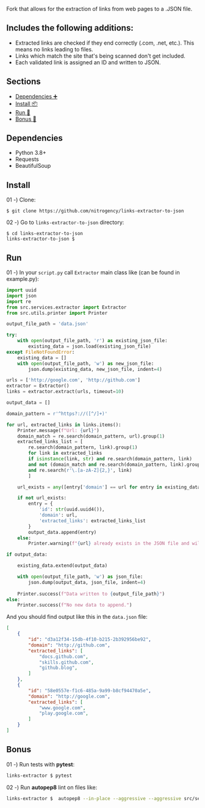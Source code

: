 Fork that allows for the extraction of links from web pages to a .JSON file. 

## Includes the following additions:
- Extracted links are checked if they end correctly (.com, .net, etc.). This means no links leading to files.
- Links which match the site that's being scanned don't get included.
- Each validated link is assigned an ID and written to JSON.

## Sections

- [Dependencies :heavy_plus_sign:](#dependencies)
- [Install :package:](#install)
- [Run :runner:](#run)
- [Bonus :medal_sports:](#bonus)

## Dependencies
- Python 3.8+
- Requests
- BeautifulSoup

## Install

01 -) Clone:
```shell
$ git clone https://github.com/nitrogency/links-extractor-to-json
```

02 -) Go to `links-extractor-to-json` directory:
```shell
$ cd links-extractor-to-json
links-extractor-to-json $
```

## Run

01 -) In your `script.py` call `Extractor` main class like (can be found in example.py):
```python
import uuid
import json
import re
from src.services.extractor import Extractor
from src.utils.printer import Printer

output_file_path = 'data.json'

try:
    with open(output_file_path, 'r') as existing_json_file:
        existing_data = json.load(existing_json_file)
except FileNotFoundError:
    existing_data = []
    with open(output_file_path, 'w') as new_json_file:
        json.dump(existing_data, new_json_file, indent=4)

urls = ['http://google.com', 'http://github.com']
extractor = Extractor()
links = extractor.extract(urls, timeout=10)

output_data = []

domain_pattern = r'^https?://([^/]+)'

for url, extracted_links in links.items():
    Printer.message(f"Url: {url}")
    domain_match = re.search(domain_pattern, url).group(1)
    extracted_links_list = [
        re.search(domain_pattern, link).group(1) 
        for link in extracted_links 
        if isinstance(link, str) and re.search(domain_pattern, link) 
        and not (domain_match and re.search(domain_pattern, link).group(1) == domain_match) 
        and re.search(r'\.[a-zA-Z]{2,}', link)
        ]

    url_exists = any([entry['domain'] == url for entry in existing_data])

    if not url_exists:
        entry = {
            'id': str(uuid.uuid4()),
            'domain': url,
            'extracted_links': extracted_links_list
        }
        output_data.append(entry)
    else:
        Printer.warning(f"{url} already exists in the JSON file and will not be added.")

if output_data:

    existing_data.extend(output_data)

    with open(output_file_path, 'w') as json_file:
        json.dump(output_data, json_file, indent=4)
    
    Printer.success(f"Data written to {output_file_path}")
else:
    Printer.success(f"No new data to append.")

```

And you should find output like this in the `data.json` file:
```json
[
    {
        "id": "d3a12f34-15db-4f10-b215-2b392956be92",
        "domain": "http://github.com",
        "extracted_links": [
            "docs.github.com",
            "skills.github.com",
            "github.blog",
        ]
    },
    {
        "id": "58e0557e-f1c6-485a-9a99-b8cf94470a5e",
        "domain": "http://google.com",
        "extracted_links": [
            "www.google.com",
            "play.google.com",
        ]
    }
]
```


## Bonus

01 -) Run tests with **pytest**:
```bash
links-extractor $ pytest
```

02 -) Run **autopep8** lint on files like:
```bash
links-extractor $  autopep8 --in-place --aggressive --aggressive src/services/extractor.py
```

